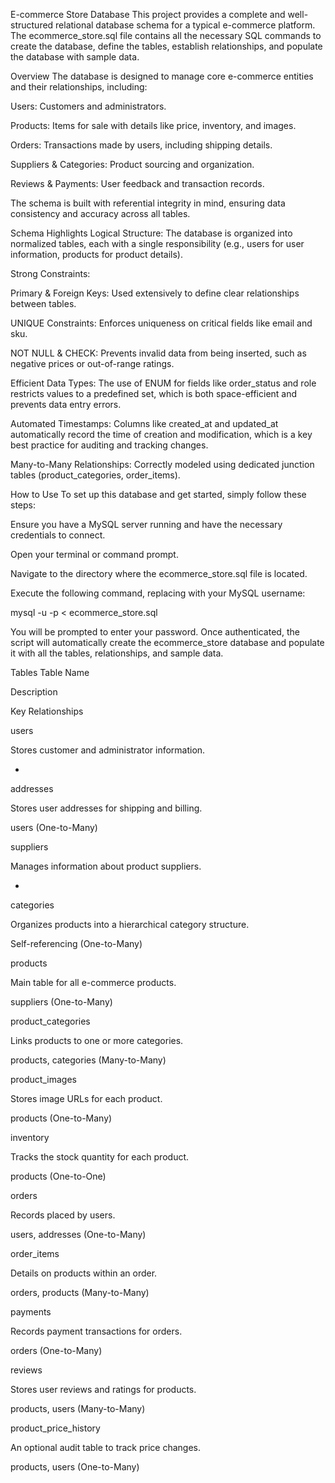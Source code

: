 E-commerce Store Database
This project provides a complete and well-structured relational database schema for a typical e-commerce platform. The ecommerce_store.sql file contains all the necessary SQL commands to create the database, define the tables, establish relationships, and populate the database with sample data.

Overview
The database is designed to manage core e-commerce entities and their relationships, including:

Users: Customers and administrators.

Products: Items for sale with details like price, inventory, and images.

Orders: Transactions made by users, including shipping details.

Suppliers & Categories: Product sourcing and organization.

Reviews & Payments: User feedback and transaction records.

The schema is built with referential integrity in mind, ensuring data consistency and accuracy across all tables.

Schema Highlights
Logical Structure: The database is organized into normalized tables, each with a single responsibility (e.g., users for user information, products for product details).

Strong Constraints:

Primary & Foreign Keys: Used extensively to define clear relationships between tables.

UNIQUE Constraints: Enforces uniqueness on critical fields like email and sku.

NOT NULL & CHECK: Prevents invalid data from being inserted, such as negative prices or out-of-range ratings.

Efficient Data Types: The use of ENUM for fields like order_status and role restricts values to a predefined set, which is both space-efficient and prevents data entry errors.

Automated Timestamps: Columns like created_at and updated_at automatically record the time of creation and modification, which is a key best practice for auditing and tracking changes.

Many-to-Many Relationships: Correctly modeled using dedicated junction tables (product_categories, order_items).

How to Use
To set up this database and get started, simply follow these steps:

Ensure you have a MySQL server running and have the necessary credentials to connect.

Open your terminal or command prompt.

Navigate to the directory where the ecommerce_store.sql file is located.

Execute the following command, replacing <username> with your MySQL username:

mysql -u <username> -p < ecommerce_store.sql

You will be prompted to enter your password. Once authenticated, the script will automatically create the ecommerce_store database and populate it with all the tables, relationships, and sample data.

Tables
Table Name

Description

Key Relationships

users

Stores customer and administrator information.

-

addresses

Stores user addresses for shipping and billing.

users (One-to-Many)

suppliers

Manages information about product suppliers.

-

categories

Organizes products into a hierarchical category structure.

Self-referencing (One-to-Many)

products

Main table for all e-commerce products.

suppliers (One-to-Many)

product_categories

Links products to one or more categories.

products, categories (Many-to-Many)

product_images

Stores image URLs for each product.

products (One-to-Many)

inventory

Tracks the stock quantity for each product.

products (One-to-One)

orders

Records placed by users.

users, addresses (One-to-Many)

order_items

Details on products within an order.

orders, products (Many-to-Many)

payments

Records payment transactions for orders.

orders (One-to-Many)

reviews

Stores user reviews and ratings for products.

products, users (Many-to-Many)

product_price_history

An optional audit table to track price changes.

products, users (One-to-Many)

